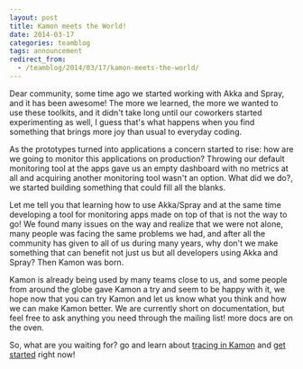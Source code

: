 ```yaml
---
layout: post
title: Kamon meets the World!
date: 2014-03-17
categories: teamblog
tags: announcement
redirect_from:
  - /teamblog/2014/03/17/kamon-meets-the-world/
---
```


Dear community, some time ago we started working with Akka and Spray, and it has been awesome! The more we learned, the more we wanted
to use these toolkits, and it didn't take long until our coworkers started experimenting as well, I guess that's what
happens when you find something that brings more joy than usual to everyday coding.



As the prototypes turned into applications a concern started to rise: how are we going to monitor this applications on
production? Throwing our default monitoring tool at the apps gave us an empty dashboard with no metrics at all and
acquiring another monitoring tool wasn't an option. What did we do?, we started building something that could fill all
the blanks.

Let me tell you that learning how to use Akka/Spray and at the same time developing a tool for monitoring apps made on
top of that is not the way to go! We found many issues on the way and realize that we were not alone, many people was
facing the same problems we had, and after all the community has given to all of us during many years, why don't we make
something that can benefit not just us but all developers using Akka and Spray? Then Kamon was born.

Kamon is already being used by many teams close to us, and some people from around the globe gave Kamon a try and seem
to be happy with it, we hope now that you can try Kamon and let us know what you think and how we can make Kamon better.
We are currently short on documentation, but feel free to ask anything you need through the mailing list! more docs are
on the oven.

So, what are you waiting for? go and learn about [tracing in Kamon] and [get started] right now!

[tracing in Kamon]: /core/tracing/basics/
[get started]: /introduction/get-started/
